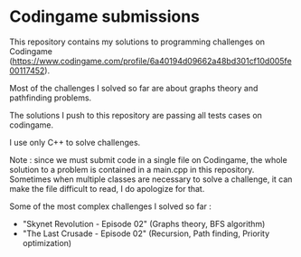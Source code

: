 # Codingame submissions
This repository contains my solutions to programming challenges on Codingame (https://www.codingame.com/profile/6a40194d09662a48bd301cf10d005fe00117452).

Most of the challenges I solved so far are about graphs theory and pathfinding problems.

The solutions I push to this repository are passing all tests cases on codingame.

I use only C++ to solve challenges.

Note : since we must submit code in a single file on Codingame, the whole solution to a problem is contained in a main.cpp in this repository. Sometimes when multiple classes are necessary to solve a challenge, it can make the file difficult to read, I do apologize for that.

Some of the most complex challenges I solved so far :
- "Skynet Revolution - Episode 02" (Graphs theory, BFS algorithm)
- "The Last Crusade - Episode 02" (Recursion, Path finding, Priority optimization)
